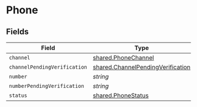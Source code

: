 # Phone


## Fields

| Field                                                                                         | Type                                                                                          | Required                                                                                      | Description                                                                                   |
| --------------------------------------------------------------------------------------------- | --------------------------------------------------------------------------------------------- | --------------------------------------------------------------------------------------------- | --------------------------------------------------------------------------------------------- |
| `channel`                                                                                     | [shared.PhoneChannel](../../../sdk/models/shared/phonechannel.md)                             | :heavy_minus_sign:                                                                            | N/A                                                                                           |
| `channelPendingVerification`                                                                  | [shared.ChannelPendingVerification](../../../sdk/models/shared/channelpendingverification.md) | :heavy_minus_sign:                                                                            | N/A                                                                                           |
| `number`                                                                                      | *string*                                                                                      | :heavy_minus_sign:                                                                            | N/A                                                                                           |
| `numberPendingVerification`                                                                   | *string*                                                                                      | :heavy_minus_sign:                                                                            | N/A                                                                                           |
| `status`                                                                                      | [shared.PhoneStatus](../../../sdk/models/shared/phonestatus.md)                               | :heavy_minus_sign:                                                                            | N/A                                                                                           |